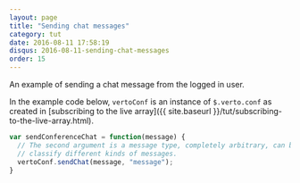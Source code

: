 ```yaml
---
layout: page
title: "Sending chat messages"
category: tut
date: 2016-08-11 17:58:19
disqus: 2016-08-11-sending-chat-messages
order: 15
---
```


An example of sending a chat message from the logged in user.

In the example code below, ```vertoConf``` is an instance of ```$.verto.conf```
as created in [subscribing to the live array]({{ site.baseurl }}/tut/subscribing-to-the-live-array.html).

```javascript
var sendConferenceChat = function(message) {
  // The second argument is a message type, completely arbitrary, can be used
  // classify different kinds of messages.
  vertoConf.sendChat(message, "message");
}
```

